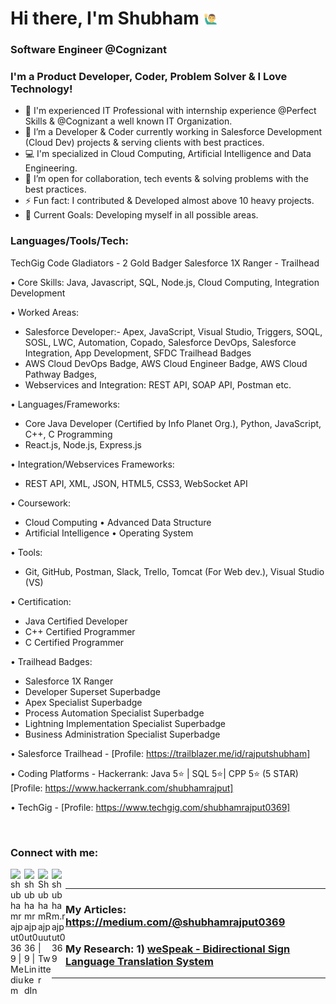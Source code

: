 # Hi there, I'm Shubham <img alt="https://github.com/shubhamrajput0369/requiredstuff/blob/main/boy_waving_hand.gif" width="22px" src="https://github.com/shubhamrajput0369/requiredstuff/blob/main/boy_waving_hand.gif" />

### Software Engineer @Cognizant
### I'm a Product Developer, Coder, Problem Solver & I Love Technology! 

- 🔭 I'm experienced IT Professional with internship experience @Perfect Skills & @Cognizant a well known IT Organization.
- 🌱 I’m a Developer & Coder currently working in Salesforce Development (Cloud Dev) projects & serving clients with best practices.
- 💻 I'm specialized in Cloud Computing, Artificial Intelligence and Data Engineering.
- 👯 I’m open for collaboration, tech events & solving problems with the best practices.
- ⚡ Fun fact: I contributed & Developed almost above 10 heavy projects.
- 🥅 Current Goals: Developing myself in all possible areas.




### Languages/Tools/Tech:
TechGig Code Gladiators - 2 Gold Badger
Salesforce 1X Ranger - Trailhead

• Core Skills: Java, Javascript, SQL, Node.js, Cloud Computing, Integration Development

• Worked Areas:
- Salesforce Developer:- Apex, JavaScript, Visual Studio, Triggers, SOQL, SOSL, LWC, Automation, Copado, Salesforce DevOps, Salesforce Integration, App Development, SFDC Trailhead Badges 
- AWS Cloud DevOps Badge, AWS Cloud Engineer Badge, AWS Cloud Pathway Badges,
- Webservices and Integration: REST API, SOAP API, Postman etc.

• Languages/Frameworks:
- Core Java Developer (Certified by Info Planet Org.), Python, JavaScript, C++, C Programming
- React.js, Node.js, Express.js 

• Integration/Webservices Frameworks:
- REST API, XML, JSON, HTML5, CSS3, WebSocket API

• Coursework:
- Cloud Computing  • Advanced Data Structure
- Artificial Intelligence  • Operating System

• Tools:
- Git, GitHub, Postman, Slack, Trello, Tomcat (For Web dev.), Visual Studio (VS)

• Certification:
- Java Certified Developer 
- C++ Certified Programmer 
- C Certified Programmer

• Trailhead Badges:
- Salesforce 1X Ranger
- Developer Superset Superbadge
- Apex Specialist Superbadge
- Process Automation Specialist Superbadge
- Lightning Implementation Specialist Superbadge
- Business Administration Specialist Superbadge

• Salesforce Trailhead -
[Profile: https://trailblazer.me/id/rajputshubham]

• Coding Platforms -
Hackerrank: Java 5⭐ | SQL 5⭐| CPP 5⭐ (5 STAR)
[Profile: https://www.hackerrank.com/shubhamrajput]

• TechGig -
[Profile: https://www.techgig.com/shubhamrajput0369]

<br/>

### Connect with me:

[<img align="left" alt="shubhamrajput0369 | Medium" width="22px" src="https://cdn.jsdelivr.net/npm/simple-icons@v3/icons/medium.svg" />](https://medium.com/@shubhamrajput0369)
[<img align="left" alt="shubhamrajput0369 | LinkedIn" width="22px" src="https://cdn.jsdelivr.net/npm/simple-icons@v3/icons/linkedin.svg" />](https://www.linkedin.com/in/shubhamrajput0369)
[<img align="left" alt="ShubhamRajpuut | Twitter" width="22px" src="https://cdn.jsdelivr.net/npm/simple-icons@v3/icons/twitter.svg" />](https://twitter.com/ShubhamRajpuut)
[<img align="left" alt="shubham.rajput0369" width="22px" src="https://cdn.jsdelivr.net/npm/simple-icons@v3/icons/gmail.svg" />](mailto:shubham.rajput0369@gmail.com)


<br/>

---

### My Articles: https://medium.com/@shubhamrajput0369
### My Research: 1) [weSpeak - Bidirectional Sign Language Translation System](https://www.internationaljournalofspecialeducation.com/submission/index.php/ijse/article/view/240)
---
